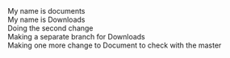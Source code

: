 <div>My name is documents</div>
<div>My name is Downloads</div>
<div>Doing the second change</div>
<div>Making a separate branch for Downloads</div>
<div> Making one more change to Document to check with the master</div>